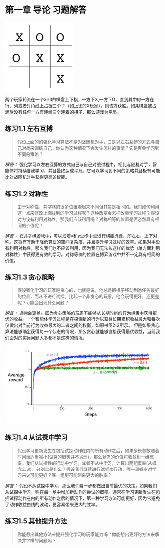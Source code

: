  # 第一章 导论 习题解答

![井字棋小游戏图例](img/tictactoe.jpg)

两个玩家轮流在一个3$\times$3的棋盘上下棋，一方下X,一方下O，直到其中的一方在行、列或者对角线上占据三个子（如上图的X玩家），则该方获胜。如果棋盘被占满后没有任何一方有连续三个连着的棋子，那么游戏为平局。

## 练习1.1 左右互搏

> 假设上面的的强化学习算法不是对战随机对手，二是以左右互搏的方式与自己对战来训练自己。你认为这种情况下会发生怎样的事情？它是否会学习到不同的策略？

*解答：* 强化学习以左右互搏的方式自己与自己对战过程中，相比与随机对手，智能体将持续自我学习，并且最终达成平局。它可以学习到不同的策略并且极有可能比对战随机对手获得更高的智能。

 ## 练习1.2 对称性

> 由于对称性，井字棋的很多位置看起来不同但其实是相同的。我们如何利用这一点来修改上面提到的学习过程呢？这种改变会怎样改善学习过程？假设对方没有利用对称性，那我们应该利用吗？对称相等的位置是否必然具有相同的价值呢？

*解答：* 在井字棋游戏中，可以沿着x和y坐标中点进行横竖折叠，即左右，上下对称。这将有有助于降低算法的空间复杂度，并且提升学习过程的效率。如果对手没有利用对称性，那么我们也不应该利用，因为我们无法从这样的优势（单方面利用对称性）中获得更有效的学习。对称等价的位置在博弈游戏中并不一定具有相同的价值。



 ## 练习1.3 贪心策略

> 假设强化学习的玩家是贪心的，也就是说，他总是把棋子移动到他任务最好的位置，而从不进行试探。比起一个非贪心的玩家，他会玩得更好，还更差呢？可能会出现什么问题？

*解答：* 通常会更差。因为贪心策略的玩家不能够从长期的新的行为探索中获得更优的收益。一个智能体学习过程是在探索新的行为以获得长期累积收益最大和每次仅做出对当前行为收益最大的二者之间的权衡，如原书图2-2所示。 但是如果贪心算法能够确定获得每一个状态的情况，那么贪心就能够直接获得最优收益，当前我们面对的实际问题大多都不是这样的情况。

![贪心策略的累积收益](img/ex1-3.jpg)

 ## 练习1.4 从试探中学习

> 假设学习更新发生在包括试探动作在内的所有动作之后，如果步长参数随着时间而适当减小(试探的趋势并不减弱)，那么状态的价值将收敛到一组概率。我们从试探性的行动中学习，或者不从中学习，计算出两组概率(从概念上说)，分别会是什么？假设我们继续进行试探性行动，哪一组概率对学习来说可能更好？哪一组更可能带来更大的胜率？

*解答：* 假设不从试探中学习，那么我们每一步都做出当前最优的决策。如果我们从试探中学习，则在每一步中增加新动作的尝试的概率。通常在学习更新发生在包括试探动作在内的所有动作之后的情况下，第一种学习方法可能更好，因为它避免了动作收益曲线的波动，更容易带来更大的胜率。


 ## 练习1.5 其他提升方法

> 你能想出其他方法来提升强化学习的玩家能力吗？你能想出更好的方法来解决井字棋的问题吗？

